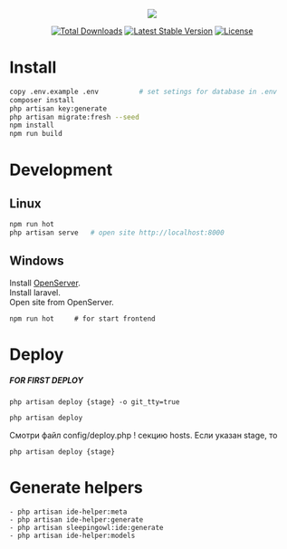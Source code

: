 <p align="center"><img src="https://laravel.com/assets/img/components/logo-laravel.svg"></p>

<p align="center">
<a href="https://packagist.org/packages/laravel/framework"><img src="https://poser.pugx.org/laravel/framework/d/total.svg" alt="Total Downloads"></a>
<a href="https://packagist.org/packages/laravel/framework"><img src="https://poser.pugx.org/laravel/framework/v/stable.svg" alt="Latest Stable Version"></a>
<a href="https://packagist.org/packages/laravel/framework"><img src="https://poser.pugx.org/laravel/framework/license.svg" alt="License"></a>
</p>

# Install

```sh
copy .env.example .env          # set setings for database in .env
composer install
php artisan key:generate
php artisan migrate:fresh --seed
npm install
npm run build
```

# Development

## Linux

```sh
npm run hot
php artisan serve   # open site http://localhost:8000
```

## Windows

Install <a href="https://ospanel.io/">OpenServer</a>.<br>
Install laravel.<br>
Open site from OpenServer.

```
npm run hot     # for start frontend
```

# Deploy

<h5>FOR FIRST DEPLOY</h5>

```
php artisan deploy {stage} -o git_tty=true
```

```sh
php artisan deploy
```

Смотри файл config/deploy.php ! секцию hosts. Если указан stage, то
``` 
php artisan deploy {stage}
```


# Generate helpers

```
- php artisan ide-helper:meta 
- php artisan ide-helper:generate 
- php artisan sleepingowl:ide:generate
- php artisan ide-helper:models
```
